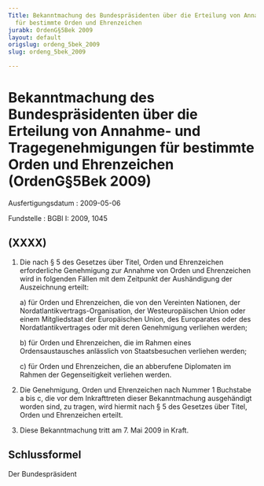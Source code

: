 ```yaml
---
Title: Bekanntmachung des Bundespräsidenten über die Erteilung von Annahme- und Tragegenehmigungen
  für bestimmte Orden und Ehrenzeichen
jurabk: OrdenG§5Bek 2009
layout: default
origslug: ordeng_5bek_2009
slug: ordeng_5bek_2009

---
```


# Bekanntmachung des Bundespräsidenten über die Erteilung von Annahme- und Tragegenehmigungen für bestimmte Orden und Ehrenzeichen (OrdenG§5Bek 2009)

Ausfertigungsdatum
:   2009-05-06

Fundstelle
:   BGBl I: 2009, 1045


## (XXXX)


1.  Die nach § 5 des Gesetzes über Titel, Orden und Ehrenzeichen
    erforderliche Genehmigung zur Annahme von Orden und Ehrenzeichen wird
    in folgenden Fällen mit dem Zeitpunkt der Aushändigung der
    Auszeichnung erteilt:

    a)  für Orden und Ehrenzeichen, die von den Vereinten Nationen, der
        Nordatlantikvertrags-Organisation, der Westeuropäischen Union oder
        einem Mitgliedstaat der Europäischen Union, des Europarates oder des
        Nordatlantikvertrages oder mit deren Genehmigung verliehen werden;


    b)  für Orden und Ehrenzeichen, die im Rahmen eines Ordensaustausches
        anlässlich von Staatsbesuchen verliehen werden;


    c)  für Orden und Ehrenzeichen, die an abberufene Diplomaten im Rahmen der
        Gegenseitigkeit verliehen werden.





2.  Die Genehmigung, Orden und Ehrenzeichen nach Nummer 1 Buchstabe a bis
    c, die vor dem Inkrafttreten dieser Bekanntmachung ausgehändigt worden
    sind, zu tragen, wird hiermit nach § 5 des Gesetzes über Titel, Orden
    und Ehrenzeichen erteilt.


3.  Diese Bekanntmachung tritt am 7. Mai 2009 in Kraft.





## Schlussformel

Der Bundespräsident

